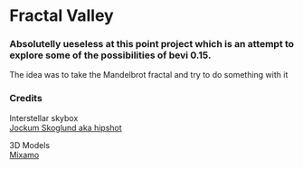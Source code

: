 # Fractal Valley
### Absolutelly ueseless at this point project which is an attempt to explore some of the possibilities of bevi 0.15.  
The idea was to take the Mandelbrot fractal and try to do something with it

### Credits
Interstellar skybox   
[Jockum Skoglund aka hipshot](https://www.zfight.com)

3D Models  
[Mixamo](https://www.mixamo.com/)

